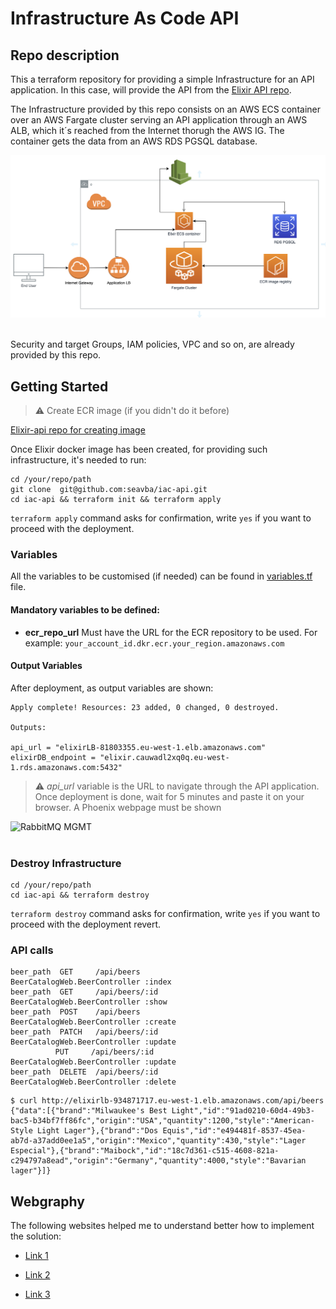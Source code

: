 # <b>Infrastructure As Code API </b>

## <b>Repo description</b>

This a terraform repository for providing a simple Infrastructure for an API application. In this case, will provide the API from the [Elixir API repo](https://github.com/seavba/elixir-api).

The Infrastructure provided by this repo consists on an AWS ECS container over an AWS Fargate cluster serving an API application through an AWS ALB, which it´s reached from the Internet thorugh the AWS IG. The container gets the data from an AWS RDS PGSQL database.


<img src="./images/infra_diagram.png" alt="RabbitMQ MGMT" />
<br/><br/>

Security and target Groups, IAM policies, VPC and so on, are already provided by this repo.

 ## Getting Started

> :warning: Create ECR image (if you didn't do it before)

[Elixir-api repo for creating image](https://github.com/seavba/elixir-api)

Once Elixir docker image has been created, for providing such infrastructure, it's needed to run:

```
cd /your/repo/path
git clone  git@github.com:seavba/iac-api.git
cd iac-api && terraform init && terraform apply
```
```terraform apply``` command asks for confirmation, write ```yes``` if you want to proceed with the deployment.


### Variables
All the variables to be customised (if needed) can be found in [variables.tf](https://github.com/seavba/iac-api/blob/master/variables.tf) file.

#### Mandatory variables to be defined:
- <b>ecr_repo_url</b> Must have the URL for the ECR repository to be used. For example: ```your_account_id.dkr.ecr.your_region.amazonaws.com```

#### Output Variables

After deployment, as output variables are shown:

```
Apply complete! Resources: 23 added, 0 changed, 0 destroyed.

Outputs:

api_url = "elixirLB-81803355.eu-west-1.elb.amazonaws.com"
elixirDB_endpoint = "elixir.cauwadl2xq0q.eu-west-1.rds.amazonaws.com:5432"
```

> :warning: <i>api_url</i>  variable is the URL to navigate through the API application. Once deployment is done, wait for 5 minutes and paste it on your browser. A Phoenix webpage must be shown

<img src="./images/phoenix.png" alt="RabbitMQ MGMT" />
<br/><br/>



### Destroy Infrastructure

```
cd /your/repo/path
cd iac-api && terraform destroy
```
```terraform destroy``` command asks for confirmation, write ```yes``` if you want to proceed with the deployment revert.

### API calls

```
beer_path  GET     /api/beers              BeerCatalogWeb.BeerController :index
beer_path  GET     /api/beers/:id          BeerCatalogWeb.BeerController :show
beer_path  POST    /api/beers              BeerCatalogWeb.BeerController :create
beer_path  PATCH   /api/beers/:id          BeerCatalogWeb.BeerController :update
          PUT     /api/beers/:id          BeerCatalogWeb.BeerController :update
beer_path  DELETE  /api/beers/:id          BeerCatalogWeb.BeerController :delete
```

```
$ curl http://elixirlb-934871717.eu-west-1.elb.amazonaws.com/api/beers
{"data":[{"brand":"Milwaukee's Best Light","id":"91ad0210-60d4-49b3-bac5-b34bf7ff86fc","origin":"USA","quantity":1200,"style":"American-Style Light Lager"},{"brand":"Dos Equis","id":"e494481f-8537-45ea-ab7d-a37add0ee1a5","origin":"Mexico","quantity":430,"style":"Lager Especial"},{"brand":"Maibock","id":"18c7d361-c515-4608-821a-c294797a8ead","origin":"Germany","quantity":4000,"style":"Bavarian lager"}]}
```


## Webgraphy

The following websites helped me to understand better how to implement the solution:

- [Link 1](https://medium.com/avmconsulting-blog/how-to-deploy-a-dockerised-node-js-application-on-aws-ecs-with-terraform-3e6bceb48785)

- [Link 2](https://medium.com/adobetech/deploy-microservices-using-aws-ecs-fargate-and-api-gateway-1b5e71129338)

- [Link 3](https://www.chakray.com/es/creacion-aws-ecs-task-fargate-terraform/)
